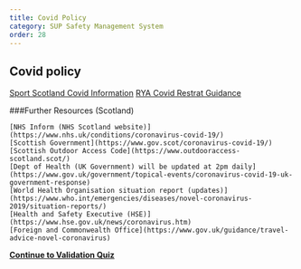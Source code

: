 ```yaml
---
title: Covid Policy
category: SUP Safety Management System
order: 28
---
```


## Covid policy


[Sport Scotland Covid Information](https://sportscotland.org.uk/covid-19/)
[RYA Covid Restrat Guidance](https://www.rya.org.uk/training-support/Pages/covid-19-return-to-boating-guidance.aspx)

###Further Resources (Scotland)

    [NHS Inform (NHS Scotland website)](https://www.nhs.uk/conditions/coronavirus-covid-19/) 
    [Scottish Government](https://www.gov.scot/coronavirus-covid-19/)
    [Scottish Outdoor Access Code](https://www.outdooraccess-scotland.scot/) 
    [Dept of Health (UK Government) will be updated at 2pm daily](https://www.gov.uk/government/topical-events/coronavirus-covid-19-uk-government-response)
    [World Health Organisation situation report (updates)](https://www.who.int/emergencies/diseases/novel-coronavirus-2019/situation-reports/) 
    [Health and Safety Executive (HSE)](https://www.hse.gov.uk/news/coronavirus.htm)
    [Foreign and Commonwealth Office](https://www.gov.uk/guidance/travel-advice-novel-coronavirus) 



**[Continue to Validation Quiz](/clyde/Content/29-SUP_SMS_Quiz/)**
